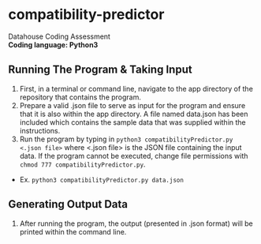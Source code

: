 # compatibility-predictor
Datahouse Coding Assessment\
**Coding language: Python3**

## Running The Program & Taking Input
1. First, in a terminal or command line, navigate to the app directory of the repository that contains the program.
2. Prepare a valid .json file to serve as input for the program and ensure that it is also within the app directory.  A file named data.json has been included which contains the sample data that was supplied within the instructions.
3. Run the program by typing in `python3 compatibilityPredictor.py <.json file>` where <.json file> is the JSON file containing the input data.  If the program cannot be executed, change file permissions with `chmod 777 compatibilityPredictor.py`.
  * Ex. `python3 compatibilityPredictor.py data.json`

## Generating Output Data
1. After running the program, the output (presented in .json format) will be printed within the command line.
